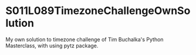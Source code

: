 # S011L089TimezoneChallengeOwnSolution
My own solution to timezone challenge of Tim Buchalka's Python Masterclass, with using pytz package.
